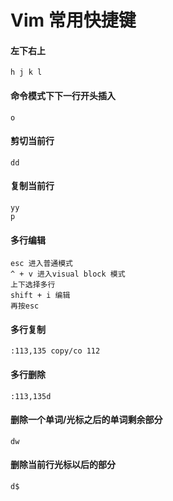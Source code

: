 # Vim 常用快捷键
#### 左下右上
```
h j k l
```
#### 命令模式下下一行开头插入
```
o
```
#### 剪切当前行
```
dd
```
#### 复制当前行
```
yy
p
```
#### 多行编辑
```
esc 进入普通模式
^ + v 进入visual block 模式
上下选择多行
shift + i 编辑
再按esc
```
#### 多行复制
```
:113,135 copy/co 112
```
#### 多行删除
```
:113,135d
```
#### 删除一个单词/光标之后的单词剩余部分
```
dw
```
#### 删除当前行光标以后的部分
```
d$
```


